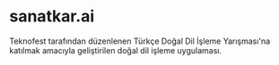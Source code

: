 # sanatkar.ai
Teknofest tarafından düzenlenen Türkçe Doğal Dil İşleme Yarışması'na katılmak amacıyla geliştirilen doğal dil işleme uygulaması.
